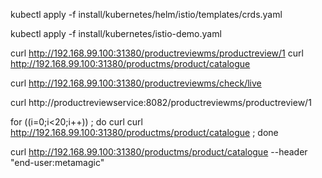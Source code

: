 kubectl apply -f install/kubernetes/helm/istio/templates/crds.yaml

kubectl apply -f install/kubernetes/istio-demo.yaml

curl http://192.168.99.100:31380/productreviewms/productreview/1
curl http://192.168.99.100:31380/productms/product/catalogue

curl http://192.168.99.100:31380/productreviewms/check/live

curl http://productreviewservice:8082/productreviewms/productreview/1

for ((i=0;i<20;i++)) ; do curl curl http://192.168.99.100:31380/productms/product/catalogue ; done

curl http://192.168.99.100:31380/productms/product/catalogue --header "end-user:metamagic"